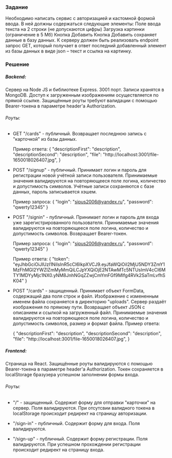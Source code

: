 ### Задание
Необходимо написать сервис с авторизацией и кастомной формой ввода. В ней должны содержаться следующие элементы:
Поле ввода текста на 2 строки (не допускаются цифры)
Загрузка картинки (ограничение в 5 Мб)
Кнопка Добавить
Кнопка Добавить сохраняет данные в базу данных.
К серверу должен быть реализовать endpoint запрос GET, который получает в ответ последний добавленный элемент из базы данных в виде json – текст и ссылка на картинку.

### Решение
##### Backend:
  Сервер на Node JS и библиотеке Express. 3001 порт. Записи хранятся в MongoDB. Доступ к загруженным изображениям осуществляется по прямой ссылке.
  Защищённые роуты требуют валидации с помощью Bearer-токена в параметре header'а Authorization.
###### Роуты:
  
  - GET "/cards" - публичный. Возвращает последнюю запись с "карточкой" из базы данных.
  
    Пример ответа:
    {
      "descriptionFirst": "description",
      "descriptionSecond": "description",
      "file": "http://localhost:3001/file-1650018026407.jpg",
    }
	
  - POST "/signup" - публичный. Принимает логин и пароль для регистрации новой учётной записи пользователя. Принимаемые значения валидируются на повторяющееся поле логина, количество и допустимость символов. Учётные записи сохраняются с базе данных, пароль записывается хэшем.
  
    Пример запроса:
	{
      "login": "sipus2006@yandex.ru",
      "password": "qwerty12345"
    }
	
  - POST "/signin" - публичный. Принимает логин и пароль для входа уже зарегистрированного пользователя. Принимаемые значения валидируются на повторяющееся поле логина, количество и допустимость символов. Возвращает Bearer-токен.
	
	Пример запроса:
	{
      "login": "sipus2006@yandex.ru",
      "password": "qwerty12345"
    }
	
    Пример ответа:
	{
      "token": "eyJhbGciOiJIUzI1NiIsInR5cCI6IkpXVCJ9.eyJfaWQiOiI2MjU5NDY3ZmY1MzFhMGI2YWZlZmMyMmQiLCJpYXQiOjE2NTAwMTc5NTUsImV4cCI6MTY1MDYyMjc1NX0.yNM8JnhNGqZZwjCmYmFGf9MIfg4RVk2SaTmLvfhSK04"
    }
	
  - POST "/cards" - защищенный. Принимает объект FormData, содержащий два поля строк и файл. Изображение с измененным именем файла сохраняется в директорию "uploads". Сервер раздаёт изображения по прямому пути. Возвращает объект JSON с описанием и ссылкой на загруженный файл. Принимаемые значения валидируются на повторяющееся поле логина, количество и допустимость символов, размер и формат файла. Пример ответа:
    
	{
      "descriptionFirst": "description",
      "descriptionSecond": "description",
      "file": "http://localhost:3001/file-1650018026407.jpg",
    }
	
##### Frontend:
  Страница на React. Защищённые роуты валидируются с помощью Bearer-токена в параметре header'а Authorization. Токен сохраняется в localStorage бразузера успешном заполнении формы входа.
###### Роуты:
  
  - "/" - защищенный. Содержит форму для отправки "карточки" на сервер. Поля валидируются. При отсутсвии валидного токена в localStorage происходит редирект на страницу авторизации.
  
  - "/sign-in" - публичный. Содержит форму для входа. Поля валидируются.
  
  - "/sign-up" - публичный. Содержит форму регистрации. Поля валидируются. При успешном прохождении регистрации происходит редирект на страницу входа.
